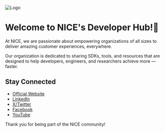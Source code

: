 ![Logo](https://companieslogo.com/img/orig/NICE.D-7e1aa497.png?t=1720244493)

# Welcome to NICE's Developer Hub!👋

At NICE, we are passionate about empowering organizations of all sizes to deliver amazing customer experiences, everywhere.

Our organization is dedicated to sharing SDKs, tools, and resources that are designed to help developers, engineers, and researchers achieve more — faster.

## Stay Connected

- [Official Website](https://www.nice.com/)
- [LinkedIn](https://www.linkedin.com/company/nice-systems/)
- [X/Twitter](https://x.com/NICELtd)
- [Facebook](https://www.facebook.com/OfficialNICELtd/)
- [YouTube](https://www.youtube.com/channel/UC4tmsS3fAVLp1Ue0DF-EauA)

Thank you for being part of the NICE community!
